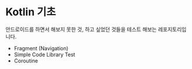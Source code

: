# Kotlin 기초
안드로이드를 하면서 해보지 못한 것, 하고 싶었던 것들을 
테스트 해보는 레포지토리입니다.

- Fragment (Navigation)
- Simple Code Library Test
- Coroutine
